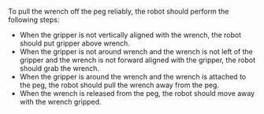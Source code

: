 To pull the wrench off the peg reliably, the robot should perform the following steps:
- When the gripper is not vertically aligned with the wrench, the robot should put gripper above wrench.
- When the gripper is not around wrench and the wrench is not left of the gripper and the wrench is not forward aligned with the gripper, the robot should grab the wrench.
- When the gripper is around the wrench and the wrench is attached to the peg, the robot should pull the wrench away from the peg.
- When the wrench is released from the peg, the robot should move away with the wrench gripped.